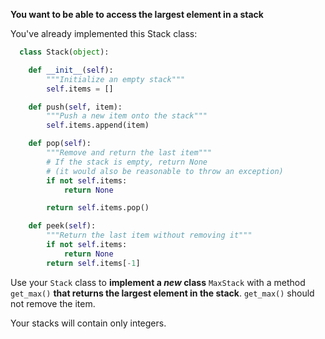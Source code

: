 **You want to be able to access the largest element in a stack**

You've already implemented this Stack class:

```python
  class Stack(object):

    def __init__(self):
        """Initialize an empty stack"""
        self.items = []

    def push(self, item):
        """Push a new item onto the stack"""
        self.items.append(item)

    def pop(self):
        """Remove and return the last item"""
        # If the stack is empty, return None
        # (it would also be reasonable to throw an exception)
        if not self.items:
            return None

        return self.items.pop()

    def peek(self):
        """Return the last item without removing it"""
        if not self.items:
            return None
        return self.items[-1]
```
Use your `Stack` class to **implement a *new* class** `MaxStack` with a method `get_max()` **that returns the largest element in the stack**. `get_max()` should not remove the item.

Your stacks will contain only integers.
